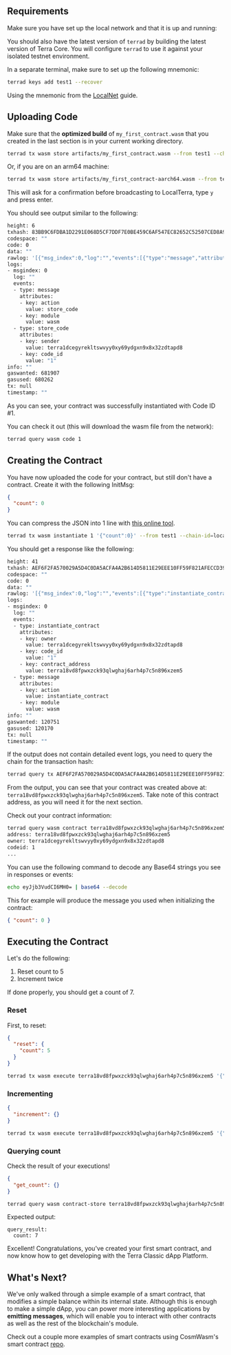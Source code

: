 ## Requirements

Make sure you have set up the local network and that it is up and running:

You should also have the latest version of `terrad` by building the latest version of Terra Core. You will configure `terrad` to use it against your isolated testnet environment.

In a separate terminal, make sure to set up the following mnemonic:

```bash
terrad keys add test1 --recover
```

Using the mnemonic from the [LocalNet](/docs/develop/smart-contracts/docs/develop/terra-core-localnet) guide.

## Uploading Code

Make sure that the **optimized build** of `my_first_contract.wasm` that you created in the last section is in your current working directory.

```bash
terrad tx wasm store artifacts/my_first_contract.wasm --from test1 --chain-id=localterra --gas=auto --gas-prices=28.325uluna --broadcast-mode=sync
```

Or, if you are on an arm64 machine:

```bash
terrad tx wasm store artifacts/my_first_contract-aarch64.wasm --from test1 --chain-id=localterra --gas=auto --gas-prices=28.325uluna --broadcast-mode=sync
```

This will ask for a confirmation before broadcasting to LocalTerra, type `y` and press enter.

You should see output similar to the following:

```bash
height: 6
txhash: 83BB9C6FDBA1D2291E068D5CF7DDF7E0BE459C6AF547EC82652C52507CED8A9F
codespace: ""
code: 0
data: ""
rawlog: '[{"msg_index":0,"log":"","events":[{"type":"message","attributes":[{"key":"action","value":"store_code"},{"key":"module","value":"wasm"}]},{"type":"store_code","attributes":[{"key":"sender","value":"terra1dcegyrekltswvyy0xy69ydgxn9x8x32zdtapd8"},{"key":"code_id","value":"1"}]}]}]'
logs:
- msgindex: 0
  log: ""
  events:
  - type: message
    attributes:
    - key: action
      value: store_code
    - key: module
      value: wasm
  - type: store_code
    attributes:
    - key: sender
      value: terra1dcegyrekltswvyy0xy69ydgxn9x8x32zdtapd8
    - key: code_id
      value: "1"
info: ""
gaswanted: 681907
gasused: 680262
tx: null
timestamp: ""
```

As you can see, your contract was successfully instantiated with Code ID #1.

You can check it out (this will download the wasm file from the network):

```bash
terrad query wasm code 1
```

## Creating the Contract

You have now uploaded the code for your contract, but still don't have a contract. Create it with the following InitMsg:

```json
{
  "count": 0
}
```

You can compress the JSON into 1 line with [this online tool](https://goonlinetools.com/json-minifier/).

```bash
terrad tx wasm instantiate 1 '{"count":0}' --from test1 --chain-id=localterra --fees=28.325uluna --gas=auto --broadcast-mode=sync
```

You should get a response like the following:

```bash
height: 41
txhash: AEF6F2FA570029A5D4C0DA5ACFA4A2B614D5811E29EEE10FF59F821AFECCD399
codespace: ""
code: 0
data: ""
rawlog: '[{"msg_index":0,"log":"","events":[{"type":"instantiate_contract","attributes":[{"key":"owner","value":"terra1dcegyrekltswvyy0xy69ydgxn9x8x32zdtapd8"},{"key":"code_id","value":"1"},{"key":"contract_address","value":"terra18vd8fpwxzck93qlwghaj6arh4p7c5n896xzem5"}]},{"type":"message","attributes":[{"key":"action","value":"instantiate_contract"},{"key":"module","value":"wasm"}]}]}]'
logs:
- msgindex: 0
  log: ""
  events:
  - type: instantiate_contract
    attributes:
    - key: owner
      value: terra1dcegyrekltswvyy0xy69ydgxn9x8x32zdtapd8
    - key: code_id
      value: "1"
    - key: contract_address
      value: terra18vd8fpwxzck93qlwghaj6arh4p7c5n896xzem5
  - type: message
    attributes:
    - key: action
      value: instantiate_contract
    - key: module
      value: wasm
info: ""
gaswanted: 120751
gasused: 120170
tx: null
timestamp: ""
```

If the output does not contain detailed event logs, you need to query the chain for the transaction hash:

```bash
terrad query tx AEF6F2FA570029A5D4C0DA5ACFA4A2B614D5811E29EEE10FF59F821AFECCD399
```

From the output, you can see that your contract was created above at: `terra18vd8fpwxzck93qlwghaj6arh4p7c5n896xzem5`. Take note of this contract address, as you will need it for the next section.

Check out your contract information:

```bash
terrad query wasm contract terra18vd8fpwxzck93qlwghaj6arh4p7c5n896xzem5
address: terra18vd8fpwxzck93qlwghaj6arh4p7c5n896xzem5
owner: terra1dcegyrekltswvyy0xy69ydgxn9x8x32zdtapd8
codeid: 1
...
```

You can use the following command to decode any Base64 strings you see in responses or events:

```bash
echo eyJjb3VudCI6MH0= | base64 --decode
```

This for example will produce the message you used when initializing the contract:

```json
{ "count": 0 }
```

## Executing the Contract

Let's do the following:

1. Reset count to 5
2. Increment twice

If done properly, you should get a count of 7.

### Reset

First, to reset:

```json
{
  "reset": {
    "count": 5
  }
}
```

```bash
terrad tx wasm execute terra18vd8fpwxzck93qlwghaj6arh4p7c5n896xzem5 '{"reset":{"count":5}}' --from test1 --chain-id=localterra --fees=28.325uluna --gas=auto --broadcast-mode=sync
```

### Incrementing

```json
{
  "increment": {}
}
```

```bash
terrad tx wasm execute terra18vd8fpwxzck93qlwghaj6arh4p7c5n896xzem5 '{"increment":{}}' --from test1 --chain-id=localterra --gas=auto --fees=28.325uluna --broadcast-mode=sync
```

### Querying count

Check the result of your executions!

```json
{
  "get_count": {}
}
```

```bash
terrad query wasm contract-store terra18vd8fpwxzck93qlwghaj6arh4p7c5n896xzem5 '{"get_count":{}}'
```

Expected output:

```text
query_result:
  count: 7
```

Excellent! Congratulations, you've created your first smart contract, and now know how to get developing with the Terra Classic dApp Platform.

## What's Next?

We've only walked through a simple example of a smart contract, that modifies a simple balance within its internal state. Although this is enough to make a simple dApp, you can power more interesting applications by **emitting messages**, which will enable you to interact with other contracts as well as the rest of the blockchain's module.

Check out a couple more examples of smart contracts using CosmWasm's smart contract [repo](https://github.com/CosmWasm/cosmwasm/tree/main/contracts).
